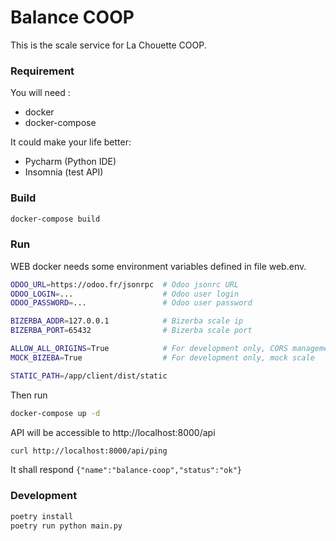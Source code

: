 # Balance COOP
This is the scale service for La Chouette COOP.

### Requirement
You will need :
- docker
- docker-compose

It could make your life better:
- Pycharm (Python IDE)
- Insomnia (test API)

### Build

```bash
docker-compose build
```

### Run
WEB docker needs some environment variables defined in file web.env.
```bash
ODOO_URL=https://odoo.fr/jsonrpc  # Odoo jsonrc URL
ODOO_LOGIN=...                    # Odoo user login
ODOO_PASSWORD=...                 # Odoo user password

BIZERBA_ADDR=127.0.0.1            # Bizerba scale ip
BIZERBA_PORT=65432                # Bizerba scale port

ALLOW_ALL_ORIGINS=True            # For development only, CORS management
MOCK_BIZEBA=True                  # For development only, mock scale

STATIC_PATH=/app/client/dist/static
```
Then run
```bash
docker-compose up -d
```

API will be accessible to http://localhost:8000/api
```bash
curl http://localhost:8000/api/ping
```
It shall respond `{"name":"balance-coop","status":"ok"}`

### Development
```bash
poetry install
poetry run python main.py
```
